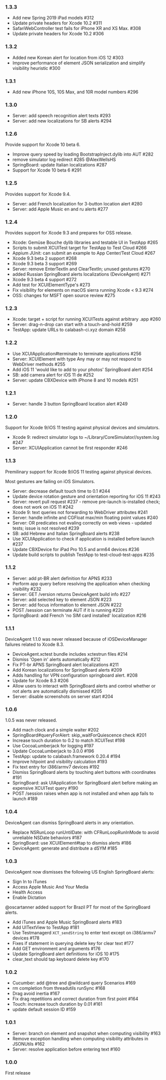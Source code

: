 ### 1.3.3

* Add new Spring 2019 iPad models #312
* Update private headers for Xcode 10.2 #311
* SafariWebController test fails for iPhone XR and XS Max. #308
* Update private headers for Xcode 10.2 #306

### 1.3.2

* Added new Korean alert for location from iOS 12 #303
* Improve performance of element JSON serialization and simplify
  visibility heuristic #300

### 1.3.1

* Add new iPhone 10S, 10S Max, and 10R model numbers #296

### 1.3.0

* Server: add speech recognition alert texts #293
* Server: add new localizations for SB alerts #294

### 1.2.6

Provide support for Xcode 10 beta 6.

* Improve query speed by loading BootstrapInject.dylib into AUT #282
* remove simulator log redirect #285 @AlexWellsHS
* SpringBoard: update Italian localizations #287
* Support for Xcode 10 beta 6 #291

### 1.2.5

Provides support for Xcode 9.4.

* Server: add French localization for 3-button location alert #280
* Server: add Apple Music en and ru alerts #277

### 1.2.4

Provides support for Xcode 9.3 and prepares for OSS release.

* Xcode: Gemüse Bouche dylib libraries and testable UI in TestApp #265
* Scripts to submit XCUITest target for TestApp to Test Cloud #266
* Appium JUnit: can submit an example to App Center/Test Cloud #267
* Xcode 9.3 beta 2 support #268
* Xcode 9.3 beta 3 support #269
* Server: remove EnterTextIn and ClearTextIn; unused gestures #270
* added Russian SpringBoard alerts localizations (DeviceAgent) #271
* Xcode 9.3 beta 4 support #272
* Add test for XCUIElementType's #273
* Fix visibility for elements on macOS sierra running Xcode < 9.3 #274
* OSS: changes for MSFT open source review #275

### 1.2.3

* Xcode: target + script for running XCUITests against arbitrary .app #260
* Server: drag-n-drop can start with a touch-and-hold #259
* TestApp: update URLs to calabash-ci.xyz domain #258

### 1.2.2

* Use XCUIApplication#terminate to terminate applications #256
* Server: XCUIElement with type Any may or may not respond to WebDriver
  methods #255
* Add iOS 11 'would like to add to your photos' SpringBoard alert #254
* SB: add camera alert for iOS 11 de #252
* Server: update CBXDevice with iPhone 8 and 10 models #251

### 1.2.1

* Server: handle 3 button SpringBoard location alert #249

### 1.2.0

Support for Xcode 9/iOS 11 testing against physical devices and
simulators.

* Xcode 9: redirect simulator logs to ~/Library/CoreSimulator/<UDID>/system.log #247
* Server: XCUIApplication cannot be first responder #246

### 1.1.3

Premilinary support for Xcode 9/iOS 11 testing against physical devices.

Most gestures are failing on iOS Simulators.

* Server: decrease default touch time to 0.1 #244
* Update device rotation gesture and orientation reporting for iOS 11 #243
* Server: revert pull request #237 - remove pre-launch is-installed
  check; does not work on iOS 11 #242
* Xcode 9: text queries not forwarding to WebDriver attributes #241
* Server: handle infinite and CGFloat max/min floating point values #240
* Server: OR predicates not evaling correctly on web views - updated
  tests; issue is not resolved #239
* SB: add Hebrew and Italian SpringBoard alerts #238
* Use XCUIApplication to check if application is installed before launch #237
* Update CBXDevice for iPad Pro 10.5 and arm64 devices #236
* Update build scripts to publish TestApp to test-cloud-test-apps #235

### 1.1.2

* Server: add pt-BR alert definition for APNS #233
* Perform app query before resolving the application when checking
  visibility #232
* Server: GET /version returns DeviceAgent build info #227
* Server: add selected key to element JSON #223
* Server: add focus information to element JSON #222
* POST /session can terminate AUT if it is running #220
* SpringBoard: add French 'no SIM card installed' localization #216

### 1.1.1

DeviceAgent 1.1.0 was never released because of iOSDeviceManager
failures related to Xcode 8.3.

* DeviceAgent.xctest bundle includes xctestrun files #214
* Dismiss 'Open in' alerts automatically #212
* Fix PT-br APNS SpringBoard alert localizations #211
* Add Korean localizations for SpringBoard alerts #209
* Adds handling for VPN configuration springboard alert. #208
* Update for Xcode 8.3 #206
* Allow users to interact with SpringBoard alerts and control whether or
  not alerts are automatically dismissed #205
* Server: disable screenshots on server start #204

### 1.0.6

1.0.5 was never released.

* Add mach clock and a simple waiter #202
* SpringBoard#queryForAlert: skip\_waitForQuiescence check #201
* Increase touch duration to 0.2 to match XCUITest #198
* Use CocoaLumberjack for logging #197
* Update CocoaLumberjack to 3.0.0 #196
* TestApp: update to calabash.framework 0.20.4 #194
* Improve hitpoint and visibility calculation #193
* Fix text entry for i386/armv7 devices #192
* Dismiss SpringBoard alerts by touching alert buttons with coordinates #191
* SpringBoard: ask UIApplication for SpringBoard alert before making an
  expensive XCUITest query #190
* POST /session raises when app is not installed and when app fails to
  launch #189

### 1.0.4

DeviceAgent can dismiss SpringBoard alerts in any orientation.

* Replace NSRunLoop runUntilDate: with CFRunLoopRunInMode to avoid
  unreliable NSDate behaviors #187
* SpringBoard: use XCUIElement#tap to dismiss alerts #186
* DeviceAgent: generate and distribute a dSYM #185

### 1.0.3

DeviceAgent now dismisses the following US English SpringBoard alerts:

* Sign In to iTunes
* Access Apple Music And Your Media
* Health Access
* Enable Dictation

@oscartanner added support for Brazil PT for most of the SpringBoard
alerts.

* Add iTunes and Apple Music SpringBoard alerts #183
* Add UITextView to TestApp #181
* Use Testmanagerd `XCT_sendString` to enter text except on i386/armv7
  devices #178
* Fixes if statement in querying delete key for clear text #177
* Add GET environment and arguments #176
* Update SpringBoard alert definitions for iOS 10 #175
* clear\_text should tap keyboard delete key #170

### 1.0.2

* Cucumber: add @tree and @wildcard query Scenarios #169
* rm completion from threadutils runSync #168
* Drag avoid inertia #167
* Fix drag repetitions and correct duration from first point #164
* Touch: increase touch duration by 0.01 #161
* update default session ID #159

### 1.0.1

* Server: branch on element and snapshot when computing visibility #163
* Remove exception handling when computing visibility attributes in
  JSONUtils #162
* Server: resolve application before entering text #160

### 1.0.0

First release

